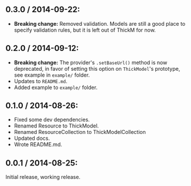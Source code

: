 0.3.0 / 2014-09-22:
-------------------
 - **Breaking change:** Removed validation. Models are still a good place to
 specify validation rules, but it is left out of ThickM for now.

0.2.0 / 2014-09-12:
-------------------
 - **Breaking change:** The provider's `.setBaseUrl()` method is now deprecated,
 in favor of setting this option on `ThickModel`'s prototype, see example in
 `example/` folder.
 - Updates to `README.md`.
 - Added example to `example/` folder.

0.1.0 / 2014-08-26:
-------------------
 - Fixed some dev dependencies.
 - Renamed Resource to ThickModel.
 - Renamed ResourceCollection to ThickModelCollection
 - Updated docs.
 - Wrote README.md.

0.0.1 / 2014-08-25:
-------------------
Initial release, working release.
